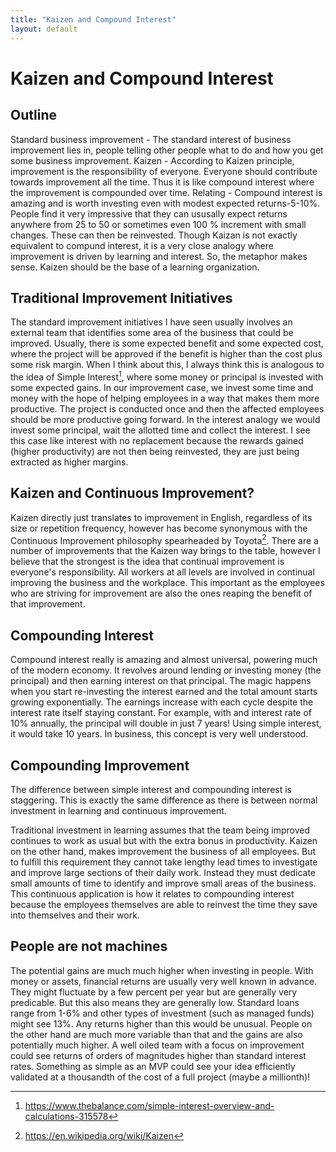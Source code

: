 ```yaml
---
title: "Kaizen and Compound Interest"
layout: default
---
```


# Kaizen and Compound Interest

## Outline
Standard business improvement - The standard interest of business improvement lies in,  people telling other people what to do and how you get some business improvement.
Kaizen - According to Kaizen principle, improvement is the responsibility of everyone. Everyone should contribute towards improvement all the time. Thus it is like compound interest where the improvement is compounded over time.
Relating - Compound interest is amazing and is worth investing even with modest expected returns-5-10%. People find it very impressive that they can ususally expect returns anywhere from 25 to 50 or sometimes even 100 % increment with small changes. These can then be reinvested.
Though Kaizan is not exactly equivalent to compund interest, it is a very close analogy where improvement is driven by learning and interest. So, the metaphor makes sense. Kaizen should be the base of a learning organization.

## Traditional Improvement Initiatives
The standard improvement initiatives I have seen usually involves an external team that identifies some area of the business that could be improved. Usually, there is some expected benefit and some expected cost, where the project will be approved if the benefit is higher than the cost plus some risk margin.  When I think about this, I always think this is analogous to the idea of Simple Interest[^si], where some money or principal is invested with some expected gains.  In our improvement case, we invest some time and money with the hope of helping employees in a way that makes them more productive. The project is conducted once and then the affected employees should be more productive going forward. In the interest analogy we would invest some principal, wait the allotted time and collect the interest. I see this case like interest with no replacement because the rewards gained (higher productivity) are not then being reinvested, they are just being extracted as higher margins.

[^si]: https://www.thebalance.com/simple-interest-overview-and-calculations-315578

## Kaizen and Continuous Improvement?
Kaizen directly just translates to improvement in English, regardless of its size or repetition frequency, however has become synonymous with the Continuous Improvement philosophy spearheaded by Toyota[^toyota]. There are a number of improvements that the Kaizen way brings to the table, however I believe that the strongest is the idea that continual improvement is everyone's responsibility. All workers at all levels are involved in continual improving the business and the workplace. This important as the employees who are striving for improvement are also the ones reaping the benefit of that improvement.

[^toyota]: https://en.wikipedia.org/wiki/Kaizen

## Compounding Interest
Compound interest really is amazing and almost universal, powering much of the modern economy. It revolves around lending or investing money (the principal) and then earning interest on that principal. The magic happens when you start re-investing the interest earned and the total amount starts growing exponentially. The earnings increase with each cycle despite the interest rate itself staying constant. For example, with and interest rate of 10% annually, the principal will double in just 7 years! Using simple interest, it would take 10 years. In business, this concept is very well understood.

## Compounding Improvement
The difference between simple interest and compounding interest is staggering. This is exactly the same difference as there is between normal investment in learning and continuous improvement.

Traditional investment in learning assumes that the team being improved continues to work as usual but with the extra bonus in productivity.  Kaizen on the other hand, makes improvement the business of all employees. But to fulfill this requirement they cannot take lengthy lead times to investigate and improve large sections of their daily work. Instead they must dedicate small amounts of time to identify and improve small areas of the business. This continuous application is how it relates to compounding interest because the employees themselves are able to reinvest the time they save into themselves and their work.

## People are not machines
The potential gains are much much higher when investing in people. With money or assets, financial returns are usually very well known in advance. They might fluctuate by a few percent per year but are generally very predicable. But this also means they are generally low. Standard loans range from 1-6% and other types of investment (such as managed funds) might see 13%. Any returns higher than this would be unusual. People on the other hand are much more variable than that and the gains are also potentially much higher. A well oiled team with a focus on improvement could see returns of orders of magnitudes higher than standard interest rates. Something as simple as an MVP could see your idea efficiently validated at a thousandth of the cost of a full project (maybe a millionth)!
